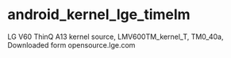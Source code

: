 # android_kernel_lge_timelm
LG V60 ThinQ A13 kernel source, LMV600TM_kernel_T, TM0_40a, Downloaded form opensource.lge.com
